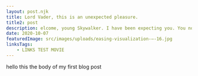 ```yaml
---
layout: post.njk
title: Lord Vader, this is an unexpected pleasure.
title2: post
description: elcome, young Skywalker. I have been expecting you. You no longer need those. Guards, leave us. I'm looking forward to completing your training. In time you will call me Master. You're gravely mistaken.
date: 2020-10-07
featuredImage: src/images/uploads/easing-visualization-–-16.jpg
linksTags:
    - LINKS TEST MOVIE
---
```


hello this the body of my first blog post
